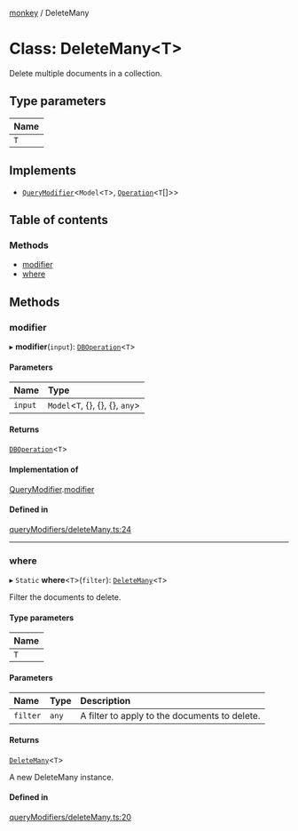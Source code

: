 [monkey](../README.md) / DeleteMany

# Class: DeleteMany<T\>

Delete multiple documents in a collection.

## Type parameters

| Name |
| :------ |
| `T` |

## Implements

- [`QueryModifier`](../interfaces/QueryModifier.md)<`Model`<`T`\>, [`Operation`](../interfaces/Operation.md)<`T`[]\>\>

## Table of contents

### Methods

- [modifier](DeleteMany.md#modifier)
- [where](DeleteMany.md#where)

## Methods

### modifier

▸ **modifier**(`input`): [`DBOperation`](DBOperation.md)<`T`\>

#### Parameters

| Name | Type |
| :------ | :------ |
| `input` | `Model`<`T`, {}, {}, {}, `any`\> |

#### Returns

[`DBOperation`](DBOperation.md)<`T`\>

#### Implementation of

[QueryModifier](../interfaces/QueryModifier.md).[modifier](../interfaces/QueryModifier.md#modifier)

#### Defined in

[queryModifiers/deleteMany.ts:24](https://github.com/bpisano/monkey/blob/0cdd6dc/src/queryModifiers/deleteMany.ts#L24)

___

### where

▸ `Static` **where**<`T`\>(`filter`): [`DeleteMany`](DeleteMany.md)<`T`\>

Filter the documents to delete.

#### Type parameters

| Name |
| :------ |
| `T` |

#### Parameters

| Name | Type | Description |
| :------ | :------ | :------ |
| `filter` | `any` | A filter to apply to the documents to delete. |

#### Returns

[`DeleteMany`](DeleteMany.md)<`T`\>

A new DeleteMany instance.

#### Defined in

[queryModifiers/deleteMany.ts:20](https://github.com/bpisano/monkey/blob/0cdd6dc/src/queryModifiers/deleteMany.ts#L20)
